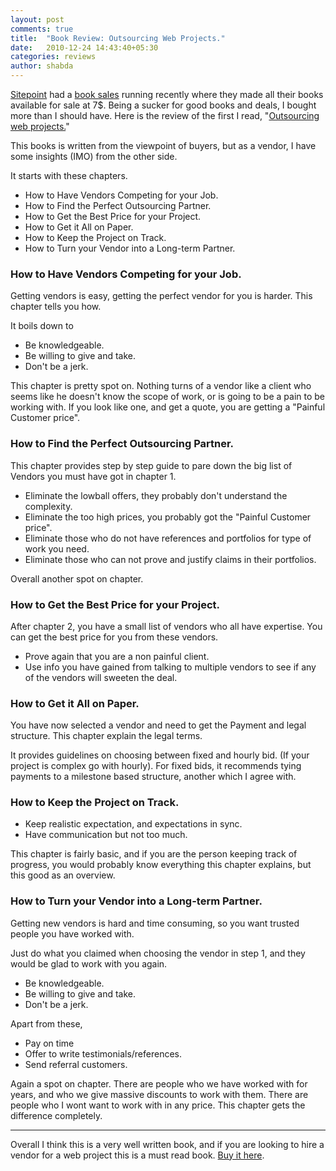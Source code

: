 ```yaml
---
layout: post
comments: true
title:  "Book Review: Outsourcing Web Projects."
date:   2010-12-24 14:43:40+05:30
categories: reviews
author: shabda
---
```

[Sitepoint](http://www.sitepoint.com) had a [book sales](http://sale.sitepoint.com/) running recently where they made all their books
available for sale at 7$. Being a sucker for good books and deals, I bought more
than I should have. Here is the review of the first I read, "[Outsourcing web projects.](http://www.sitepoint.com/books/outsourcing1pdf/)"

This books is written from the viewpoint of buyers, but as a vendor, I have some
insights (IMO) from the other side.

It starts with these chapters.

* How to Have Vendors Competing for your Job.
* How to Find the Perfect Outsourcing Partner.
* How to Get the Best Price for your Project.
* How to Get it All on Paper.
* How to Keep the Project on Track.
* How to Turn your Vendor into a Long-term Partner.



### How to Have Vendors Competing for your Job.

Getting vendors is easy, getting the perfect vendor for you is harder. This chapter
tells you how.


It boils down to

* Be knowledgeable.
* Be willing to give and take.
* Don't be a jerk.


This chapter is pretty spot on. Nothing turns of a vendor like a client who seems
like he doesn't know the scope of work, or is going to be a pain to be working with.
If you look like one, and get a quote, you are getting a "Painful Customer price".


### How to Find the Perfect Outsourcing Partner.

This chapter provides step by step guide to pare down the big list of Vendors you must have got in chapter 1.

* Eliminate the lowball offers, they probably don't understand the complexity.
* Eliminate the too high prices, you probably got the "Painful Customer price".
* Eliminate those who do not have references and portfolios for type of work you need.
* Eliminate those who can not prove and justify claims in their portfolios.

Overall another spot on chapter.


### How to Get the Best Price for your Project.

After chapter 2, you have a small list of vendors who all have expertise. You can get the
best price for you from these vendors.

* Prove again that you are a non painful client.
* Use info you have gained from talking to multiple vendors to see if any of the vendors will
sweeten the deal.



### How to Get it All on Paper.

You have now selected a vendor and need to get the Payment and legal structure. This chapter
explain the legal terms.

It provides guidelines on choosing between fixed and hourly bid. (If your project is complex
go with hourly). For fixed bids, it recommends tying payments to a milestone based structure,
another which I agree with.


### How to Keep the Project on Track.

* Keep realistic expectation, and expectations in sync.
* Have communication but not too much.

This chapter is fairly basic, and if you are the person keeping track of progress, you would
probably know everything this chapter explains, but this good as an overview.

### How to Turn your Vendor into a Long-term Partner.

Getting new vendors is hard and time consuming, so you want trusted people you have worked with.

Just do what you claimed when choosing the vendor in step 1, and they would be
glad to work with you again.

* Be knowledgeable.
* Be willing to give and take.
* Don't be a jerk.

Apart from these,

* Pay on time
* Offer to write testimonials/references.
* Send referral customers.

Again a spot on chapter. There are people who we have worked with for years, and who we
give massive discounts to work with them. There are people who I wont want to work with in any price.
This chapter gets the difference completely.

-------------

Overall I think this is a very well written book, and if you are looking to hire a vendor for
a web project this is a must read book. [Buy it here](http://www.sitepoint.com/books/outsourcing1pdf/).


